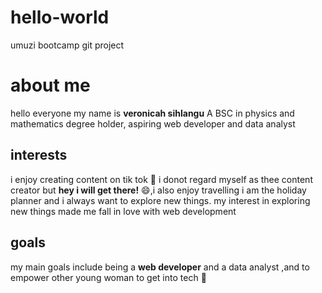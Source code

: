 # hello-world
umuzi bootcamp git project
# about me
hello everyone my name is **veronicah sihlangu**
A BSC in physics and mathematics degree holder, aspiring web developer and data analyst
## interests 
i enjoy creating content on tik tok 🙂 i donot regard myself as thee content creator but **hey i will get there!** 😄,i also enjoy travelling i am the holiday planner and i always want to explore new things. my interest in exploring new things made me fall in love with web development
## goals
my main goals include  being a **web developer** and a data analyst ,and to empower other young woman to get into tech 🤝
